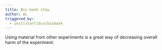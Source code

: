 ```yaml
---
title: Bio bank stay
author: AL
triggered_by:
  - init|start|bio|biobank
---
```

Using material from other experiments is a great way of decreasing overall harm of the experiment.
